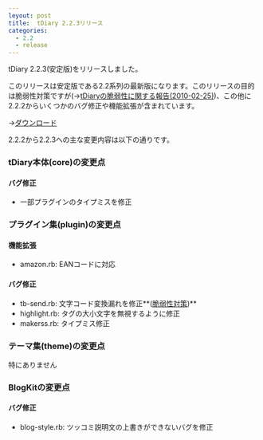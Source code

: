 ```yaml
---
leyout: post
title:  tDiary 2.2.3リリース
categories:
  - 2.2
  - release
---
```

tDiary 2.2.3(安定版)をリリースしました。

このリリースは安定版である2.2系列の最新版になります。このリリースの目的は脆弱性対策ですが(→[tDiaryの脆弱性に関する報告(2010-02-25)](20100225))、この他に2.2.2からいくつかのバグ修正や機能拡張が含まれています。

→[ダウンロード](http://www.tdiary.org/20021112.html)

2.2.2から2.2.3への主な変更内容は以下の通りです。

### tDiary本体(core)の変更点
#### バグ修正
* 一部プラグインのタイプミスを修正

### プラグイン集(plugin)の変更点
#### 機能拡張
* amazon.rb: EANコードに対応

#### バグ修正
* tb-send.rb: 文字コード変換漏れを修正**([脆弱性対策](20100225))**
* highlight.rb: タグの大小文字を無視するように修正
* makerss.rb: タイプミス修正

### テーマ集(theme)の変更点
特にありません

### BlogKitの変更点
#### バグ修正
* blog-style.rb: ツッコミ説明文の上書きができないバグを修正

